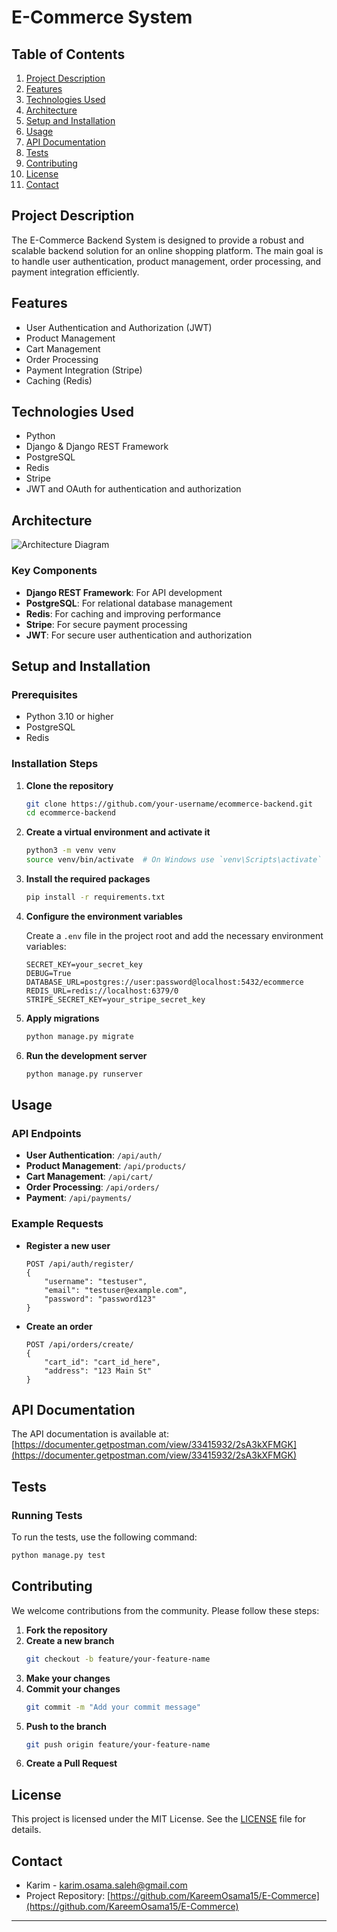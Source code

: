 # E-Commerce System

## Table of Contents

1. [Project Description](#project-description)
2. [Features](#features)
3. [Technologies Used](#technologies-used)
4. [Architecture](#architecture)
5. [Setup and Installation](#setup-and-installation)
6. [Usage](#usage)
7. [API Documentation](#api-documentation)
8. [Tests](#tests)
9. [Contributing](#contributing)
10. [License](#license)
11. [Contact](#contact)

## Project Description

The E-Commerce Backend System is designed to provide a robust and scalable backend solution for an online shopping platform. The main goal is to handle user authentication, product management, order processing, and payment integration efficiently.

## Features

- User Authentication and Authorization (JWT)
- Product Management
- Cart Management
- Order Processing
- Payment Integration (Stripe)
- Caching (Redis)

## Technologies Used

- Python
- Django & Django REST Framework
- PostgreSQL
- Redis
- Stripe
- JWT and OAuth for authentication and authorization

## Architecture

![Architecture Diagram](link-to-architecture-diagram)

### Key Components

- **Django REST Framework**: For API development
- **PostgreSQL**: For relational database management
- **Redis**: For caching and improving performance
- **Stripe**: For secure payment processing
- **JWT**: For secure user authentication and authorization

## Setup and Installation

### Prerequisites

- Python 3.10 or higher
- PostgreSQL
- Redis

### Installation Steps

1. **Clone the repository**
    ```bash
    git clone https://github.com/your-username/ecommerce-backend.git
    cd ecommerce-backend
    ```

2. **Create a virtual environment and activate it**
    ```bash
    python3 -m venv venv
    source venv/bin/activate  # On Windows use `venv\Scripts\activate`
    ```

3. **Install the required packages**
    ```bash
    pip install -r requirements.txt
    ```

4. **Configure the environment variables**

    Create a `.env` file in the project root and add the necessary environment variables:
    ```env
    SECRET_KEY=your_secret_key
    DEBUG=True
    DATABASE_URL=postgres://user:password@localhost:5432/ecommerce
    REDIS_URL=redis://localhost:6379/0
    STRIPE_SECRET_KEY=your_stripe_secret_key
    ```

5. **Apply migrations**
    ```bash
    python manage.py migrate
    ```

6. **Run the development server**
    ```bash
    python manage.py runserver
    ```

## Usage

### API Endpoints

- **User Authentication**: `/api/auth/`
- **Product Management**: `/api/products/`
- **Cart Management**: `/api/cart/`
- **Order Processing**: `/api/orders/`
- **Payment**: `/api/payments/`

### Example Requests

- **Register a new user**
    ```http
    POST /api/auth/register/
    {
        "username": "testuser",
        "email": "testuser@example.com",
        "password": "password123"
    }
    ```

- **Create an order**
    ```http
    POST /api/orders/create/
    {
        "cart_id": "cart_id_here",
        "address": "123 Main St"
    }
    ```

## API Documentation

The API documentation is available at:
[https://documenter.getpostman.com/view/33415932/2sA3kXFMGK](https://documenter.getpostman.com/view/33415932/2sA3kXFMGK)

## Tests

### Running Tests

To run the tests, use the following command:
```bash
python manage.py test
```

## Contributing

We welcome contributions from the community. Please follow these steps:

1. **Fork the repository**
2. **Create a new branch**
    ```bash
    git checkout -b feature/your-feature-name
    ```
3. **Make your changes**
4. **Commit your changes**
    ```bash
    git commit -m "Add your commit message"
    ```
5. **Push to the branch**
    ```bash
    git push origin feature/your-feature-name
    ```
6. **Create a Pull Request**

## License

This project is licensed under the MIT License. See the [LICENSE](LICENSE) file for details.

## Contact

- Karim - [karim.osama.saleh@gmail.com](mailto:karim.osama.saleh@gmail.com)
- Project Repository: [https://github.com/KareemOsama15/E-Commerce](https://github.com/KareemOsama15/E-Commerce)

---

